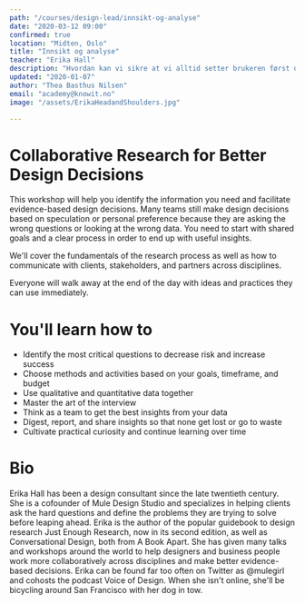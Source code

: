```yaml
---
path: "/courses/design-lead/innsikt-og-analyse"
date: "2020-03-12 09:00"
confirmed: true
location: "Midten, Oslo"
title: "Innsikt og analyse"
teacher: "Erika Hall"
description: "Hvordan kan vi sikre at vi alltid setter brukeren først og hvordan går vi frem for å få god innsikt i brukernes behov? I denne sesjonen får vi trening i innsikt- og analysearbeidet som er avgjørende for å skape innovative og brukervennlige løsninger."
updated: "2020-01-07"
author: "Thea Basthus Nilsen"
email: "academy@knowit.no"
image: "/assets/ErikaHeadandShoulders.jpg"

---
```

# Collaborative Research for Better Design Decisions

This workshop will help you identify the information you need and facilitate evidence-based design decisions. Many teams still make design decisions based on speculation or personal preference because they are asking the wrong questions or looking at the wrong data. You need to start with shared goals and a clear process in order to end up with useful insights.

We'll cover the fundamentals of the research process as well as how to communicate with clients, stakeholders, and partners across disciplines. 

Everyone will walk away at the end of the day with ideas and practices they can use immediately.

# You'll learn how to

- Identify the most critical questions to decrease risk and increase success
- Choose methods and activities based on your goals, timeframe, and budget
- Use qualitative and quantitative data together
- Master the art of the interview
- Think as a team to get the best insights from your data
- Digest, report, and share insights so that none get lost or go to waste
- Cultivate practical curiosity and continue learning over time


# Bio

Erika Hall has been a design consultant since the late twentieth century. She is a cofounder of Mule Design Studio and specializes in helping clients ask the hard questions and define the problems they are trying to solve before leaping ahead. Erika is the author of the popular guidebook to design research Just Enough Research, now in its second edition, as well as Conversational Design, both from A Book Apart. She has given many talks and workshops around the world to help designers and business people work more collaboratively across disciplines and make better evidence-based decisions. Erika can be found far too often on Twitter as @mulegirl and cohosts the podcast Voice of Design. When she isn't online, she'll be bicycling around San Francisco with her dog in tow.

